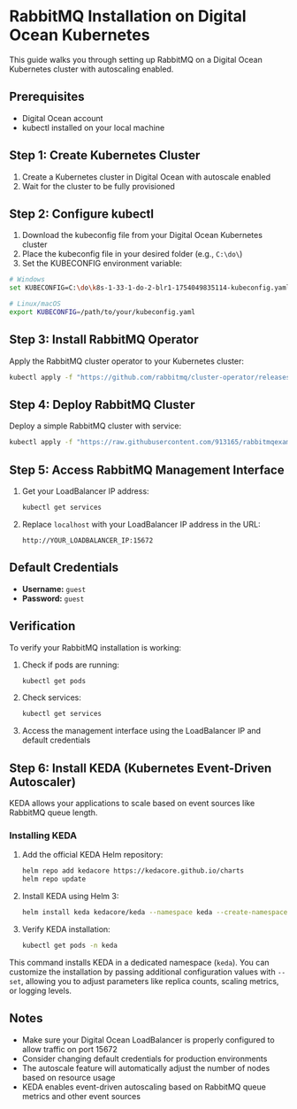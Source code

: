 # RabbitMQ Installation on Digital Ocean Kubernetes

This guide walks you through setting up RabbitMQ on a Digital Ocean Kubernetes cluster with autoscaling enabled.

## Prerequisites

- Digital Ocean account
- kubectl installed on your local machine

## Step 1: Create Kubernetes Cluster

1. Create a Kubernetes cluster in Digital Ocean with autoscale enabled
2. Wait for the cluster to be fully provisioned

## Step 2: Configure kubectl

1. Download the kubeconfig file from your Digital Ocean Kubernetes cluster
2. Place the kubeconfig file in your desired folder (e.g., `C:\do\`)
3. Set the KUBECONFIG environment variable:

```bash
# Windows
set KUBECONFIG=C:\do\k8s-1-33-1-do-2-blr1-1754049835114-kubeconfig.yaml

# Linux/macOS
export KUBECONFIG=/path/to/your/kubeconfig.yaml
```

## Step 3: Install RabbitMQ Operator

Apply the RabbitMQ cluster operator to your Kubernetes cluster:

```bash
kubectl apply -f "https://github.com/rabbitmq/cluster-operator/releases/latest/download/cluster-operator.yml"
```

## Step 4: Deploy RabbitMQ Cluster

Deploy a simple RabbitMQ cluster with service:

```bash
kubectl apply -f "https://raw.githubusercontent.com/913165/rabbitmqexamples/main/simple-rabbitmq-cluster-service.yaml"
```

## Step 5: Access RabbitMQ Management Interface

1. Get your LoadBalancer IP address:
   ```bash
   kubectl get services
   ```

2. Replace `localhost` with your LoadBalancer IP address in the URL:
   ```
   http://YOUR_LOADBALANCER_IP:15672
   ```

## Default Credentials

- **Username:** `guest`
- **Password:** `guest`

## Verification

To verify your RabbitMQ installation is working:

1. Check if pods are running:
   ```bash
   kubectl get pods
   ```

2. Check services:
   ```bash
   kubectl get services
   ```

3. Access the management interface using the LoadBalancer IP and default credentials

## Step 6: Install KEDA (Kubernetes Event-Driven Autoscaler)

KEDA allows your applications to scale based on event sources like RabbitMQ queue length.

### Installing KEDA

1. Add the official KEDA Helm repository:
   ```bash
   helm repo add kedacore https://kedacore.github.io/charts  
   helm repo update
   ```

2. Install KEDA using Helm 3:
   ```bash
   helm install keda kedacore/keda --namespace keda --create-namespace
   ```

3. Verify KEDA installation:
   ```bash
   kubectl get pods -n keda
   ```

This command installs KEDA in a dedicated namespace (`keda`). You can customize the installation by passing additional configuration values with `--set`, allowing you to adjust parameters like replica counts, scaling metrics, or logging levels.

## Notes

- Make sure your Digital Ocean LoadBalancer is properly configured to allow traffic on port 15672
- Consider changing default credentials for production environments
- The autoscale feature will automatically adjust the number of nodes based on resource usage
- KEDA enables event-driven autoscaling based on RabbitMQ queue metrics and other event sources

